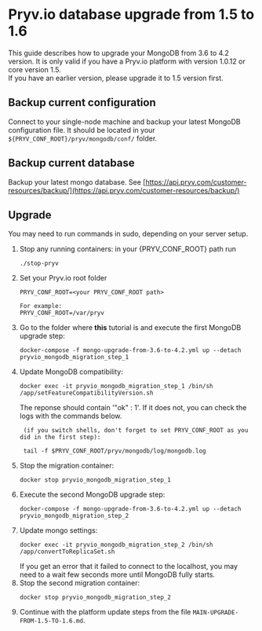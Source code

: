 
# Pryv.io database upgrade from 1.5 to 1.6

This guide describes how to upgrade your MongoDB from 3.6 to 4.2 version. It is only valid if you have a Pryv.io platform with version 1.0.12 or core version 1.5.  
If you have an earlier version, please upgrade it to 1.5 version first.

## Backup current configuration

Connect to your single-node machine and backup your latest MongoDB configuration file. It should be located in your `${PRYV_CONF_ROOT}/pryv/mongodb/conf/` folder.

## Backup current database

Backup your latest mongo database. See [https://api.pryv.com/customer-resources/backup/](https://api.pryv.com/customer-resources/backup/)

## Upgrade

You may need to run commands in sudo, depending on your server setup.

1. Stop any running containers: in your {PRYV_CONF_ROOT} path run
    ```
    ./stop-pryv
    ```
2. Set your Pryv.io root folder
    ```
    PRYV_CONF_ROOT=<your PRYV_CONF_ROOT path>
   
    For example:
    PRYV_CONF_ROOT=/var/pryv
    ```
3. Go to the folder where **this** tutorial is and execute the first MongoDB upgrade step:  
    ```
    docker-compose -f mongo-upgrade-from-3.6-to-4.2.yml up --detach pryvio_mongodb_migration_step_1
    ```
4. Update MongoDB compatibility: 
    ```
    docker exec -it pryvio_mongodb_migration_step_1 /bin/sh /app/setFeatureCompatibilityVersion.sh
    ```
   The reponse should contain '"ok" : 1'. If it does not, you can check the logs with the commands below.
   ```
    (if you switch shells, don't forget to set PRYV_CONF_ROOT as you did in the first step):
    
    tail -f $PRYV_CONF_ROOT/pryv/mongodb/log/mongodb.log
    ```
5. Stop the migration container:
    ```
    docker stop pryvio_mongodb_migration_step_1
    ```
6. Execute the second MongoDB upgrade step:
    ```
    docker-compose -f mongo-upgrade-from-3.6-to-4.2.yml up --detach pryvio_mongodb_migration_step_2
    ```
7. Update mongo settings:
    ```
    docker exec -it pryvio_mongodb_migration_step_2 /bin/sh /app/convertToReplicaSet.sh
    ```
   If you get an error that it failed to connect to the localhost, you may need to a wait few seconds more until MongoDB fully starts.
8. Stop the second migration container:
    ```
    docker stop pryvio_mongodb_migration_step_2
    ```
9. Continue with the platform update steps from the file `MAIN-UPGRADE-FROM-1.5-TO-1.6.md`.